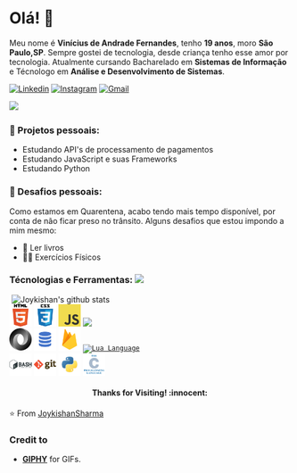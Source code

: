 # Olá! :wave:

Meu nome é **Vinícius de Andrade Fernandes**, tenho **19 anos**, moro **São Paulo,SP**. Sempre gostei de tecnologia, desde criança tenho esse amor por tecnologia. Atualmente cursando Bacharelado em **Sistemas de Informação** e Técnologo em **Análise e Desenvolvimento de Sistemas**.
<br>

[![Linkedin](https://img.shields.io/badge/-viniciusafe-blue?style=flat&logo=Linkedin&logoColor=white)](https://www.linkedin.com/in/viniciusafe)
[![Instagram](https://img.shields.io/badge/-viniciusafe-c13584?style=flat&labelColor=c13584&logo=instagram&logoColor=white)](https://www.instagram.com/viniciusafe)
[![Gmail](https://img.shields.io/badge/-Email-c14438?style=flat&logo=Gmail&logoColor=white)](mailto:contactviniciusafe@gmail.com)

<!-- Profile View Count -->
![](https://komarev.com/ghpvc/?username=joykishansharma&style=flat)

### 💼  Projetos pessoais: 
* Estudando API's de processamento de pagamentos
* Estudando JavaScript e suas Frameworks
* Estudando Python

### 🌱 Desafios pessoais:
Como estamos em Quarentena, acabo tendo mais tempo disponível, por conta de não ficar preso no trânsito. Alguns desafios que estou impondo a mim mesmo:
* 📰 Ler livros
* 🏋️‍♂️ Exercícios Físicos

 ### Técnologias e Ferramentas: <img src="https://media.giphy.com/media/WUlplcMpOCEmTGBtBW/giphy.gif" width="30">
<p> <!-- GitHub README Stats -->
  <a href="https://github.com/JoykishanSharma?tab=repositories">
    <img width="500" height="auto" align="right" alt="Joykishan's github stats" 
         src="https://github-readme-stats.vercel.app/api?username=joykishansharma&show_icons=true&theme=algolia&count_private=true" />
   <!-- <img width="30%" height="auto" align="right" alt="Joykishan's github stats" 
         src="https://github-readme-stats.vercel.app/api/top-langs/?username=joykishansharma&layout=compact" />
NOTE: Top languages does not indicate my skill level or something like that, it's a github metric of which languages i have the most code on github. -->
  </a>
 <!-- icons -->
<code><a href = "https://developer.mozilla.org/en-US/docs/Web/Guide/HTML/HTML5"><img height="40" src="https://raw.githubusercontent.com/github/explore/80688e429a7d4ef2fca1e82350fe8e3517d3494d/topics/html/html.png"></a></code>
<code><a href = "https://developer.mozilla.org/en-US/docs/Archive/CSS3"><img height="40" src="https://raw.githubusercontent.com/github/explore/80688e429a7d4ef2fca1e82350fe8e3517d3494d/topics/css/css.png"></a></code>
<code><a href = "https://developer.mozilla.org/en-US/docs/Web/JavaScript"><img height="40" src="https://raw.githubusercontent.com/github/explore/80688e429a7d4ef2fca1e82350fe8e3517d3494d/topics/javascript/javascript.png"></a></code>
<code><a href = "https://code.visualstudio.com/"><img height="40" src="https://upload.wikimedia.org/wikipedia/commons/thumb/9/9a/Visual_Studio_Code_1.35_icon.svg/1200px-Visual_Studio_Code_1.35_icon.svg.png"></a></code>
<br>
<code><a href = "https://www.json.org/json-en.html"><img height="40" src="https://raw.githubusercontent.com/github/explore/80688e429a7d4ef2fca1e82350fe8e3517d3494d/topics/json/json.png"></a></code>
<code><a href = "https://www.w3schools.com/sql/"><img height="40" src="https://raw.githubusercontent.com/github/explore/80688e429a7d4ef2fca1e82350fe8e3517d3494d/topics/sql/sql.png"></a></code>
<code><a href = "https://firebase.google.com/"><img height="40" src="https://raw.githubusercontent.com/github/explore/80688e429a7d4ef2fca1e82350fe8e3517d3494d/topics/firebase/firebase.png"></a></code>
 <code><a href = "https://www.lua.org/portugues.html"><img height="40" src="https://upload.wikimedia.org/wikipedia/commons/thumb/c/cf/Lua-Logo.svg/1200px-Lua-Logo.svg.png" alt= "Lua Language"></a></code>
<br>
<code><a href = "https://www.gnu.org/software/bash/"><img height="40" src="https://raw.githubusercontent.com/github/explore/80688e429a7d4ef2fca1e82350fe8e3517d3494d/topics/bash/bash.png"></a></code>
<code><a href = "https://git-scm.com/"><img height="40" src="https://raw.githubusercontent.com/github/explore/80688e429a7d4ef2fca1e82350fe8e3517d3494d/topics/git/git.png"></a></code>
<code><a href = "https://www.python.org/"><img height="40" src="https://raw.githubusercontent.com/github/explore/80688e429a7d4ef2fca1e82350fe8e3517d3494d/topics/python/python.png"></a></code>
<code><img height="40" src="https://raw.githubusercontent.com/github/explore/80688e429a7d4ef2fca1e82350fe8e3517d3494d/topics/c/c.png" alt="C Language"></code>

</p>

<h4 align="center"> Thanks for Visiting! :innocent:</h4>

:star: From [JoykishanSharma](https://github.com/JoykishanSharma)


<!-- Credit -->
### Credit to 
- [**GIPHY**](https://giphy.com/) for GIFs. 


<!--
**JoykishanSharma/JoykishanSharma** is a ✨ _special_ ✨ repository because its `README.md` (this file) appears on your GitHub profile.

Here are some ideas to get you started:

- 🔭 I’m currently working on ...
- 🌱 I’m currently learning ...
- 👯 I’m looking to collaborate on ...
- 🤔 I’m looking for help with ...
- 💬 Ask me about ...
- 📫 How to reach me: ...
- 😄 Pronouns: ...
- ⚡ Fun fact: ...
-->
